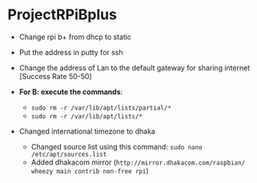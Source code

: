 # ProjectRPiBplus

* Change rpi b+ from dhcp to static
* Put the address in putty for ssh
* Change the address of Lan to the default gateway for sharing internet [Success Rate 50-50]
* **For B: execute the commands**:
  * `sudo rm -r /var/lib/apt/lists/partial/*`
  * `sudo rm -r /var/lib/apt/lists/*`

* Changed international timezone to dhaka
  * Changed source list using this command: `sudo nano /etc/apt/sources.list` 
  * Added dhakacom mirror (`http://mirror.dhakacom.com/raspbian/ wheezy main contrib non-free rpi`)
